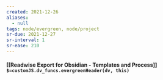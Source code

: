 ```yaml
---
created: 2021-12-26 
aliases:
  - null
tags: node/evergreen, node/project
sr-due: 2021-12-27
sr-interval: 1
sr-ease: 210
---
```


#### [[Readwise Export for Obsidian - Templates and Process]] `$=customJS.dv_funcs.evergreenHeader(dv, this)`



